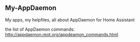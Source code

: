 ## My-AppDaemon
My apps, my helpfiles, all about AppDaemon for Home Assistant


the list of AppDaemon commands:
http://appdaemon.reot.org/appdeamon_commands.html



